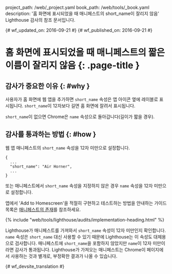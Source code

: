 project_path: /web/_project.yaml
book_path: /web/tools/_book.yaml
description: '홈 화면에 표시되었을 때 매니페스트의 short_name이 잘리지 않음' Lighthouse 감사의 참조 문서입니다.

{# wf_updated_on: 2016-09-21 #}
{# wf_published_on: 2016-09-21 #}

# 홈 화면에 표시되었을 때 매니페스트의 짧은 이름이 잘리지 않음 {: .page-title }

## 감사가 중요한 이유 {: #why }

사용자가 홈 화면에 웹 앱을 추가하면 `short_name` 속성은
앱 아이콘 옆에 레이블로 표시됩니다. `short_name`이
12자보다 길면 홈 화면에 잘려서 표시됩니다.

`short_name`이 없으면 Chrome은
`name` 속성으로 돌아갑니다(길이가 짧을 경우).

## 감사를 통과하는 방법 {: #how }

웹 앱 매니페스트의 `short_name` 속성을 12자 미만으로 설정합니다.

    {
      ...
      "short_name": "Air Horner",
      ...
    }

또는 매니페스트에서 `short_name` 속성을 지정하지 않은 경우
`name` 속성을 12자 미만으로 설정합니다.

앱에서 'Add to Homescreen'을 적절히 구현하고 테스트하는 방법을 안내하는 가이드 목록은 [매니페스트의 존재](manifest-exists#how)를
참조하세요.


{% include "web/tools/lighthouse/audits/implementation-heading.html" %}

Lighthouse가 매니페스트를 가져와서 `short_name` 속성이
12자 미만인지 확인합니다. `name` 속성은
`short_name` 대신 사용할 수 있기 때문에 Lighthouse는 이 속성도 대체용으로 검사합니다.
매니페스트에 `short_name`을 포함하지 않았지만 `name`이
12자 미만이라면 감사가 통과됩니다. Lighthouse가 가져오는 매니페스트는
Chrome이 페이지에서 사용하는 것과 별개로, 부정확한 결과가 나올 수 있습니다.



{# wf_devsite_translation #}
